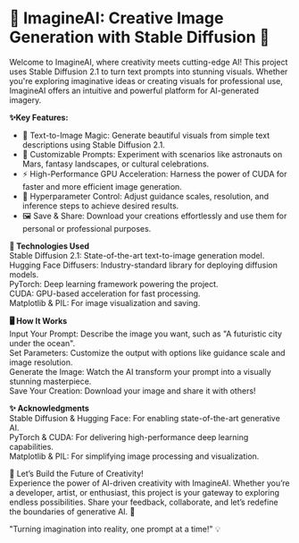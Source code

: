 # 🚀 ImagineAI: Creative Image Generation with Stable Diffusion 🎨<br>
Welcome to ImagineAI, where creativity meets cutting-edge AI! This project uses Stable Diffusion 2.1 to turn text prompts into stunning visuals. Whether you're exploring imaginative ideas or creating visuals for professional use, ImagineAI offers an intuitive and powerful platform for AI-generated imagery.<br>

**✨Key Features:** <br>
  - 🎨 Text-to-Image Magic: Generate beautiful visuals from simple text descriptions using Stable Diffusion 2.1.<br>
  - 🎯 Customizable Prompts: Experiment with scenarios like astronauts on Mars, fantasy landscapes, or cultural celebrations.<br>
  - ⚡ High-Performance GPU Acceleration: Harness the power of CUDA for faster and more efficient image generation.<br>
  - 🔧 Hyperparameter Control: Adjust guidance scales, resolution, and inference steps to achieve desired results.<br>
  - 🖼 Save & Share: Download your creations effortlessly and use them for personal or professional purposes.<br>

**🚀 Technologies Used**<br>
Stable Diffusion 2.1: State-of-the-art text-to-image generation model.<br>
Hugging Face Diffusers: Industry-standard library for deploying diffusion models.<br>
PyTorch: Deep learning framework powering the project.<br>
CUDA: GPU-based acceleration for fast processing.<br>
Matplotlib & PIL: For image visualization and saving.<br>

**🖥 How It Works**<br>
Input Your Prompt: Describe the image you want, such as "A futuristic city under the ocean".<br>
Set Parameters: Customize the output with options like guidance scale and image resolution.<br>
Generate the Image: Watch the AI transform your prompt into a visually stunning masterpiece.<br>
Save Your Creation: Download your image and share it with others!<br>

**✨ Acknowledgments**<br>
Stable Diffusion & Hugging Face: For enabling state-of-the-art generative AI.<br>
PyTorch & CUDA: For delivering high-performance deep learning capabilities.<br>
Matplotlib & PIL: For simplifying image processing and visualization.<br>

🎉 Let’s Build the Future of Creativity!<br>
Experience the power of AI-driven creativity with ImagineAI. Whether you’re a developer, artist, or enthusiast, this project is your gateway to exploring endless possibilities. Share your feedback, collaborate, and let’s redefine the boundaries of generative AI. 🌟<br>

"Turning imagination into reality, one prompt at a time!" 💡

